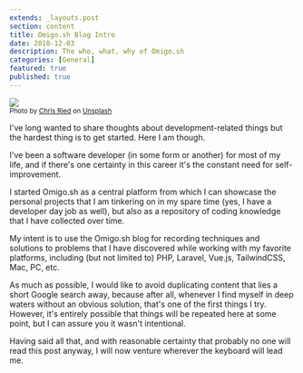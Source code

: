 ```yaml
---
extends: _layouts.post
section: content
title: Omigo.sh Blog Intro
date: 2018-12-03
description: The who, what, why of Omigo.sh
categories: [General]
featured: true
published: true
---
```


![](https://images.unsplash.com/photo-1515879218367-8466d910aaa4?ixlib=rb-0.3.5&ixid=eyJhcHBfaWQiOjEyMDd9&s=575755492ef51726cb066f422908b9d7&auto=format&fit=crop&w=1350&q=80)  
<small class="block text-center text-xs">Photo by [Chris Ried](https://unsplash.com/@cdr6934) on [Unsplash](https://unsplash.com)</small>

I've long wanted to share thoughts about development-related things but the hardest thing is to get started. Here I am though.

I've been a software developer (in some form or another) for most of my life, and if there's one certainty in this career it's the constant need for self-improvement.

I started Omigo.sh as a central platform from which I can showcase the personal projects that I am tinkering on in my spare time (yes, I have a developer day job as well), but also as a repository of coding knowledge that I have collected over time.

My intent is to use the Omigo.sh blog for recording techniques and solutions to problems that I have discovered while working with my favorite platforms, including (but not limited to) PHP, Laravel, Vue.js, TailwindCSS, Mac, PC, etc.

As much as possible, I would like to avoid duplicating content that lies a short Google search away, because after all, whenever I find myself in deep waters without an obvious solution, that's one of the first things I try. However, it's entirely possible that things will be repeated here at some point, but I can assure you it wasn't intentional.

Having said all that, and with reasonable certainty that probably no one will read this post anyway, I will now venture wherever the keyboard will lead me.